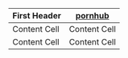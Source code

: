 | First Header  | [pornhub](https://www.pornhub.com) |
| ------------- | ------------- |
| Content Cell  | Content Cell  |
| Content Cell  | Content Cell  |
